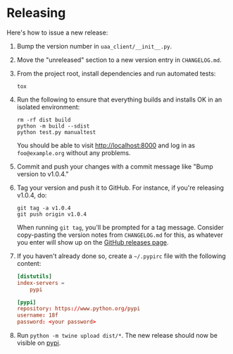 # Releasing

Here's how to issue a new release:

1. Bump the version number in `uaa_client/__init__.py`.

1. Move the "unreleased" section to a new version entry in
   `CHANGELOG.md`.

1. From the project root, install dependencies and run automated tests:

   ```shell
   tox
   ```

1. Run the following to ensure that everything builds and
   installs OK in an isolated environment:

   ```shell
   rm -rf dist build
   python -m build --sdist
   python test.py manualtest
   ```

   You should be able to visit <http://localhost:8000> and log in
   as `foo@example.org` without any problems.

1. Commit and push your changes with a commit message like
   "Bump version to v1.0.4."

1. Tag your version and push it to GitHub. For instance, if you're
   releasing v1.0.4, do:

   ```shell
   git tag -a v1.0.4
   git push origin v1.0.4
   ```

   When running `git tag`, you'll be prompted for a tag
   message. Consider copy-pasting the version notes from
   `CHANGELOG.md` for this, as whatever you enter will
   show up on the [GitHub releases page][].

1. If you haven't already done so, create a `~/.pypirc` file
   with the following content:

   ```conf
   [distutils]
   index-servers =
       pypi

   [pypi]
   repository: https://www.python.org/pypi
   username: 18f
   password: <your password>
   ```

1. Run `python -m twine upload dist/*`.  The new release should now
   be visible on [pypi][].

[GitHub releases page]: https://github.com/18F/cg-django-uaa/releases
[pypi]: https://pypi.python.org/pypi/cg-django-uaa
